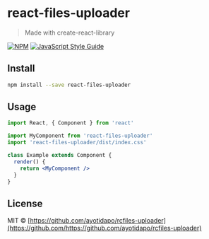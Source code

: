 # react-files-uploader

> Made with create-react-library

[![NPM](https://img.shields.io/npm/v/react-files-uploader.svg)](https://www.npmjs.com/package/react-files-uploader) [![JavaScript Style Guide](https://img.shields.io/badge/code_style-standard-brightgreen.svg)](https://standardjs.com)

## Install

```bash
npm install --save react-files-uploader
```

## Usage

```jsx
import React, { Component } from 'react'

import MyComponent from 'react-files-uploader'
import 'react-files-uploader/dist/index.css'

class Example extends Component {
  render() {
    return <MyComponent />
  }
}
```

## License

MIT © [https://github.com/ayotidapo/rcfiles-uploader](https://github.com/https://github.com/ayotidapo/rcfiles-uploader)
